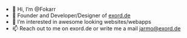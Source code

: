 - 👋 Hi, I’m @Fokarr
- 🤖 Founder and Developer/Designer of [exord.de](https://exord.de)
- 👀 I’m interested in awesome looking websites/webapps
- 📫 Reach out to me on exord.de or write me a mail jarmo@exord.de



<!---
Fokarr/Fokarr is a ✨ special ✨ repository because its `README.md` (this file) appears on your GitHub profile.
You can click the Preview link to take a look at your changes.
--->
